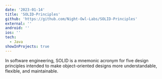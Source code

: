 ```yaml
---
date: '2023-01-14'
title: 'SOLID-Principles'
github: 'https://github.com/Night-Owl-Labs/SOLID-Principles'
external: ''
android: ''
ios: ''
tech:
  - Java
showInProjects: true
---
```


In software engineering, SOLID is a mnemonic acronym for five design principles intended to make object-oriented designs more understandable, flexible, and maintainable.
